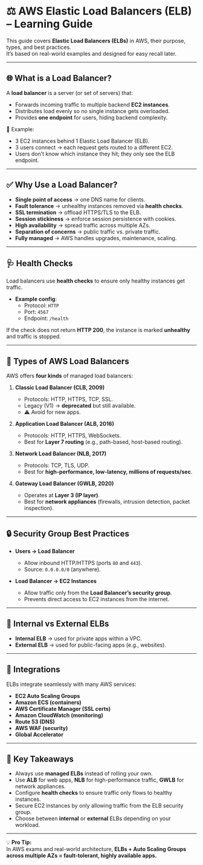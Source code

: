 # ⚖️ AWS Elastic Load Balancers (ELB) – Learning Guide

This guide covers **Elastic Load Balancers (ELBs)** in AWS, their purpose, types, and best practices.  
It’s based on real-world examples and designed for easy recall later.

---

## 🌐 What is a Load Balancer?
A **load balancer** is a server (or set of servers) that:
- Forwards incoming traffic to multiple backend **EC2 instances**.
- Distributes load evenly so no single instance gets overloaded.
- Provides **one endpoint** for users, hiding backend complexity.

🔹 Example:  
- 3 EC2 instances behind 1 Elastic Load Balancer (ELB).  
- 3 users connect → each request gets routed to a different EC2.  
- Users don’t know which instance they hit; they only see the ELB endpoint.

---

## ✅ Why Use a Load Balancer?
- **Single point of access** → one DNS name for clients.
- **Fault tolerance** → unhealthy instances removed via **health checks**.
- **SSL termination** → offload HTTPS/TLS to the ELB.
- **Session stickiness** → enforce session persistence with cookies.
- **High availability** → spread traffic across multiple AZs.
- **Separation of concerns** → public traffic vs. private traffic.
- **Fully managed** → AWS handles upgrades, maintenance, scaling.

---

## 🩺 Health Checks
Load balancers use **health checks** to ensure only healthy instances get traffic.

- **Example config**:  
  - Protocol: `HTTP`  
  - Port: `4567`  
  - Endpoint: `/health`  

If the check does not return **HTTP 200**, the instance is marked **unhealthy** and traffic is stopped.

---

## 🔑 Types of AWS Load Balancers
AWS offers **four kinds** of managed load balancers:

1. **Classic Load Balancer (CLB, 2009)**  
   - Protocols: HTTP, HTTPS, TCP, SSL.  
   - Legacy (V1) → **deprecated** but still available.  
   - ⚠️ Avoid for new apps.

2. **Application Load Balancer (ALB, 2016)**  
   - Protocols: HTTP, HTTPS, WebSockets.  
   - Best for **Layer 7 routing** (e.g., path-based, host-based routing).  

3. **Network Load Balancer (NLB, 2017)**  
   - Protocols: TCP, TLS, UDP.  
   - Best for **high-performance, low-latency, millions of requests/sec**.  

4. **Gateway Load Balancer (GWLB, 2020)**  
   - Operates at **Layer 3 (IP layer)**.  
   - Best for **network appliances** (firewalls, intrusion detection, packet inspection).  

---

## 🔒 Security Group Best Practices
- **Users → Load Balancer**  
  - Allow inbound HTTP/HTTPS (ports `80` and `443`).  
  - Source: `0.0.0.0/0` (anywhere).  

- **Load Balancer → EC2 Instances**  
  - Allow traffic only from the **Load Balancer’s security group**.  
  - Prevents direct access to EC2 instances from the internet.  

---

## 🔄 Internal vs External ELBs
- **Internal ELB** → used for private apps within a VPC.  
- **External ELB** → used for public-facing apps (e.g., websites).  

---

## 🔗 Integrations
ELBs integrate seamlessly with many AWS services:
- **EC2 Auto Scaling Groups**
- **Amazon ECS (containers)**
- **AWS Certificate Manager (SSL certs)**
- **Amazon CloudWatch (monitoring)**
- **Route 53 (DNS)**
- **AWS WAF (security)**
- **Global Accelerator**  

---

## 📝 Key Takeaways
- Always use **managed ELBs** instead of rolling your own.
- Use **ALB** for web apps, **NLB** for high-performance traffic, **GWLB** for network appliances.
- Configure **health checks** to ensure traffic only flows to healthy instances.
- Secure EC2 instances by only allowing traffic from the ELB security group.
- Choose between **internal** or **external** ELBs depending on your workload.

---

💡 **Pro Tip:**  
In AWS exams and real-world architecture, **ELBs + Auto Scaling Groups across multiple AZs = fault-tolerant, highly available apps.**
